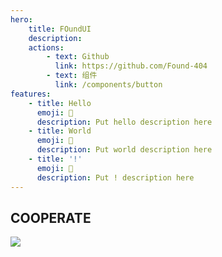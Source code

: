 ```yaml
---
hero:
    title: FOundUI
    description:
    actions:
        - text: Github
          link: https://github.com/Found-404
        - text: 组件
          link: /components/button
features:
    - title: Hello
      emoji: 💎
      description: Put hello description here
    - title: World
      emoji: 🌈
      description: Put world description here
    - title: '!'
      emoji: 🚀
      description: Put ! description here
---
```


## COOPERATE

<a href="https://github.com/Found-404/FOundUI/graphs/contributors">
  <img src="https://contrib.rocks/image?repo=Found-404/FOundUI" />
</a>
